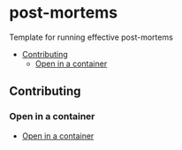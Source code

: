 # post-mortems

Template for running effective post-mortems

<!-- toc -->

* [Contributing](#contributing)
  * [Open in a container](#open-in-a-container)

<!-- Regenerate with "pre-commit run -a markdown-toc" -->

<!-- tocstop -->

## Contributing

### Open in a container

* [Open in a container](https://code.visualstudio.com/docs/devcontainers/containers)
